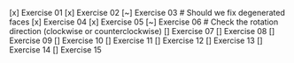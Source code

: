 [x] Exercise 01
[x] Exercise 02
[~] Exercise 03 # Should we fix degenerated faces
[x] Exercise 04
[x] Exercise 05
[~] Exercise 06 # Check the rotation direction (clockwise or counterclockwise)
[] Exercise 07
[] Exercise 08
[] Exercise 09
[] Exercise 10
[] Exercise 11
[] Exercise 12
[] Exercise 13
[] Exercise 14
[] Exercise 15

